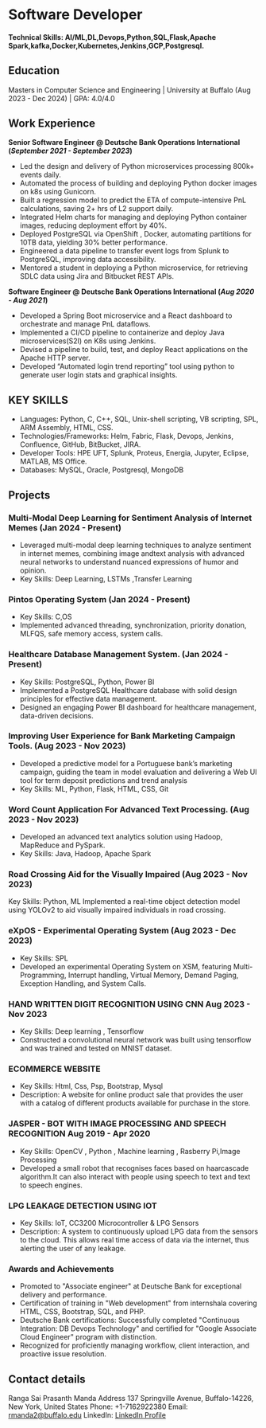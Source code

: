 # Software Developer

#### Technical Skills: AI/ML,DL,Devops,Python,SQL,Flask,Apache Spark,kafka,Docker,Kubernetes,Jenkins,GCP,Postgresql.

## Education
Masters in Computer Science and Engineering | University at Buffalo (Aug 2023 - Dec 2024)		| GPA: 4.0/4.0		       		

## Work Experience
**Senior Software Engineer @ Deutsche Bank Operations International (_September 2021 - September 2023_)**
- Led the design and delivery of Python microservices processing 800k+ events daily.
- Automated the process of building and deploying Python docker images on k8s using Gunicorn.
- Built a regression model to predict the ETA of compute-intensive PnL calculations, saving 2+ hrs of L2 support daily.
- Integrated Helm charts for managing and deploying Python container images, reducing deployment effort by 40%.
- Deployed PostgreSQL via OpenShift , Docker, automating partitions for 10TB data, yielding 30% better performance.
- Engineered a data pipeline to transfer event logs from Splunk to PostgreSQL, improving data accessibility.
- Mentored a student in deploying a Python microservice, for retrieving SDLC data using Jira and Bitbucket REST APIs.

**Software Engineer @ Deutsche Bank Operations International (_Aug 2020 - Aug 2021_)**
- Developed a Spring Boot microservice and a React dashboard to orchestrate and manage PnL dataflows.
- Implemented a CI/CD pipeline to containerize and deploy Java microservices(S2I) on K8s using Jenkins.
- Devised a pipeline to build, test, and deploy React applications on the Apache HTTP server.
- Developed “Automated login trend reporting” tool using python to generate user login stats and graphical insights.

## KEY SKILLS
- Languages: Python, C, C++, SQL, Unix-shell scripting, VB scripting, SPL, ARM Assembly, HTML, CSS.
- Technologies/Frameworks: Helm, Fabric, Flask, Devops, Jenkins, Confluence, GitHub, BitBucket, JIRA.
- Developer Tools: HPE UFT, Splunk, Proteus, Energia, Jupyter, Eclipse, MATLAB, MS Office.
- Databases: MySQL, Oracle, Postgresql, MongoDB
  
## Projects
### Multi-Modal Deep Learning for Sentiment Analysis of Internet Memes (Jan 2024 - Present)
- Leveraged multi-modal deep learning techniques to analyze sentiment in internet memes, combining image andtext analysis with advanced neural networks to understand nuanced expressions of humor and opinion.
- Key Skills: Deep Learning, LSTMs ,Transfer Learning

### Pintos Operating System (Jan 2024 - Present)
- Key Skills: C,OS
- Implemented advanced threading, synchronization, priority donation, MLFQS, safe memory access, system calls.

### Healthcare Database Management System. (Jan 2024 - Present)
- Key Skills: PostgreSQL, Python, Power BI
- Implemented a PostgreSQL Healthcare database with solid design principles for effective data management.
- Designed an engaging Power BI dashboard for healthcare management, data-driven decisions.
  
### Improving User Experience for Bank Marketing Campaign Tools. (Aug 2023 - Nov 2023)
- Developed a predictive model for a Portuguese bank’s marketing campaign, guiding the team in model evaluation and delivering a Web UI tool for term deposit predictions and trend analysis
- Key Skills: ML, Python, Flask, HTML, CSS, Git

### Word Count Application For Advanced Text Processing. (Aug 2023 - Nov 2023)
- Developed an advanced text analytics solution using Hadoop, MapReduce and PySpark.
- Key Skills: Java, Hadoop, Apache Spark
 
### Road Crossing Aid for the Visually Impaired (Aug 2023 - Nov 2023)
Key Skills: Python, ML
Implemented a real-time object detection model using YOLOv2 to aid visually impaired individuals in road crossing.

### eXpOS - Experimental Operating System (Aug 2023 - Dec 2023)
- Key Skills: SPL
- Developed an experimental Operating System on XSM, featuring Multi-Programming, Interrupt handling, Virtual Memory, Demand Paging, Exception Handling, and System Calls.

### HAND WRITTEN DIGIT RECOGNITION USING CNN Aug 2023 - Nov 2023
- Key Skills: Deep learning , Tensorflow
- Constructed a convolutional neural network was built using tensorflow and was trained and tested
on MNIST dataset.

### ECOMMERCE WEBSITE
- Key Skills: Html, Css, Psp, Bootstrap, Mysql
- Description: A website for online product sale that provides the user with a catalog of different products available for purchase in the store.

### JASPER - BOT WITH IMAGE PROCESSING AND SPEECH RECOGNITION Aug 2019 - Apr 2020
- Key Skills: OpenCV , Python , Machine learning , Rasberry Pi,Image Processing
- Developed a small robot that recognises faces based on haarcascade algorithm.It can also interact with people using speech to text and text to speech engines.

### LPG LEAKAGE DETECTION USING IOT
- Key Skills: IoT, CC3200 Microcontroller &amp; LPG Sensors
- Description: A system to continuously upload LPG data from the sensors to the cloud. This allows real time access of data via the internet, thus alerting the user of any leakage.
  
### Awards and Achievements
- Promoted to "Associate engineer" at Deutsche Bank for exceptional delivery and performance.
- Certification of training in "Web development" from internshala covering HTML, CSS, Bootstrap, SQL, and PHP.
- Deutsche Bank certifications: Successfully completed "Continuous Integration: DB Devops Technology" and certified for "Google Associate Cloud Engineer" program with distinction.
- Recognized for proficiently managing workflow, client interaction, and proactive issue resolution.

## Contact details
Ranga Sai Prasanth Manda 
Address 137 Springville Avenue, Buffalo-14226, New York, United States
Phone: +1-7162922380 
Email: rmanda2@buffalo.edu 
LinkedIn: [LinkedIn Profile](https://www.linkedin.com/in/prasanth-manda-440479152/)
